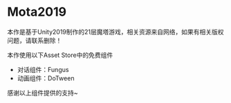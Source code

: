 # Mota2019

本作是基于Unity2019制作的21层魔塔游戏，相关资源来自网络，如果有相关版权问题，请联系删除！

本作使用以下Asset Store中的免费组件

- 对话组件：Fungus
- 动画组件：DoTween

感谢以上组件提供的支持~